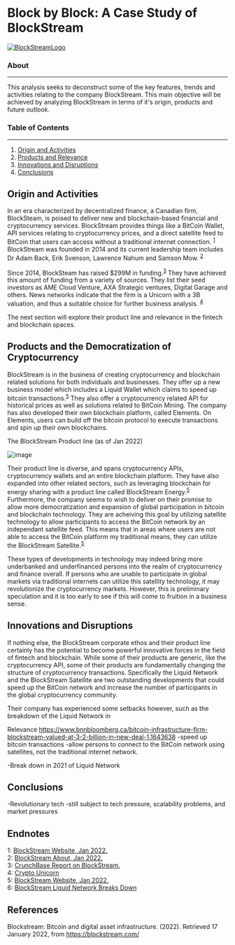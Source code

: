 # Block by Block: A Case Study of BlockStream

[![BlockStreamLogo](https://github.com/benjaminweymouth/Blockchain-Work/blob/main/Resources/blockstreamlogo2.png)]()

### About ###
-----------------------------
This analysis seeks to deconstruct some of the key features, trends and activities relating to the company BlockStream. This main objective will be achieved by analyzing BlockStream in terms of it's origin, products and future outlook. 

### Table of Contents ### 
-----------------------------
1. [Origin and Activities](#origin-and-activities) 
2. [Products and Relevance](#products-and-relevance) 
4. [Innovations and Disruptions](#innovations-and-disruptions) 
5. [Conclusions](#conclusions)

## Origin and Activities

In an era characterized by decentralized finance, a Canadian firm, BlockSteam, is poised to deliver new and blockchain-based financial and cryptocurrency services. BlockStream provides things like a BitCoin Wallet, API services relating to cryptocurrency prices, and a direct satellite feed to BitCoin that users can access without a traditional internet connection. <sup>[1](#myendnote1)</sup> BlockStream was founded in 2014 and its current leadership team includes Dr Adam Back, Erik Svenson, Lawrence Nahum and Samson Mow. <sup>[2](#myendnote2)</sup>

Since 2014, BlockSteam has raised $299M in funding.<sup>[3](#myendnote3)</sup> They have achieved this amount of funding from a variety of sources. They list their seed investors as AME Cloud Venture, AXA Strategic ventures, Digital Garage and others. News networks indicate that the firm is a Unicorn with a 3B valuation, and thus a suitable choice for further business analysis. <sup>[4](#myendnote4)</sup>

The next section will explore their product line and relevance in the fintech and blockchain spaces. 

## Products and the Democratization of Cryptocurrency

BlockStream is in the business of creating cryptocurrency and blockchain related solutions for both individuals and businesses. They offer up a new business model which includes a Liquid Wallet which claims to speed up bitcoin transactions.<sup>[5](#myendnote5)</sup> They also offer a cryptocurrency related API for historical prices as well as solutions related to BitCoin Mining. The company has also developed their own blockchain platform, called Elements. On Elements, users can build off the bitcoin protocol to execute transactions and spin up their own blockchains.  
 
The BlockStream Product line (as of Jan 2022) 

![image](https://user-images.githubusercontent.com/47256041/150037619-72051637-6b08-47e5-850d-c072c124c4be.png)

Their product line is diverse, and spans cryptocurrency APIs, cryptocurrency wallets and an entire blockchain platform. They have also expanded into other related sectors, such as leveraging blockchain for energy sharing with a product line called BlockStream Energy.<sup>[5](#myendnote5)</sup> Furthermore, the company seems to wish to deliver on their promise to allow more democratization and expansion of global participation in bitcoin and blockchain technology. They are acheiving this goal by utilizing satellite technology to allow participants to access the BitCoin network by an independant satellite feed. This means that in areas where users are not able to access the BitCoin platform my traditional means, they can utilize the BlockStream Satellite.<sup>[5](#myendnote5)</sup> 

These types of developments in technology may indeed bring more underbanked and underfinanced persons into the realm of cryptocurrency and finance overall. If persons who are unable to participate in global markets via traditional internets can utilize this satellity technology, it may revolutionize the cryptocurrency markets. However, this is preliminary speculation and it is too early to see if this will come to fruition in a business sense. 

## Innovations and Disruptions

If nothing else, the BlockStream corporate ethos and their product line certainly has the potential to become powerful innovative forces in the field of fintech and blockchain. While some of their products are generic, like the cryptocurrency API, some of their products are fundamentally changing the structure of cryptocurrency transactions. Specifically the Liquid Network and the BlockStream Satellite are two outstanding developments that could speed up the BitCoin network and increase the number of participants in the global cryptocurrency community. 

Their company has experienced some setbacks however, such as the breakdown of the Liquid Network in 


Relevance
https://www.bnnbloomberg.ca/bitcoin-infrastructure-firm-blockstream-valued-at-3-2-billion-in-new-deal-1.1643638
-speed up bitcoin transactions 
-allow persons to connect to the BitCoin network using satellites, not the traditional internet network. 

-Break down in 2021 of Liquid Network 




## Conclusions
-Revolutionary tech
-still subject to tech pressure, scalability problems, and market pressures 

## Endnotes
<a name="myendnote1">1</a>: [BlockStream Website, Jan 2022.](https://blockstream.com/) <br/>
<a name="myendnote2">2</a>: [BlockStream About, Jan 2022.](https://blockstream.com/about/) <br/>
<a name="myendnote3">3</a>: [CrunchBase Report on BlockStream.]( https://www.crunchbase.com/organization/blockstream/company_financials) <br/>
<a name="myendnote4">4</a>: [Crypto Unicorn](https://cointelegraph.com/news/canadian-bitcoin-miner-blockstream-joins-crypto-unicorns-with-3-2b-valuation) <br/>
<a name="myendnote5">5</a>: [BlockStream Website, Jan 2022.](https://blockstream.com/) <br/>
<a name="myendnote5">6</a>: [BlockStream Liquid Network Breaks Down](http://origin.bnn.ca/liquid-network-s-platform-for-faster-bitcoin-trades-breaks-down-1.1662129) <br/>

## References 

Blockstream: Bitcoin and digital asset infrastructure. (2022). Retrieved 17 January 2022, from https://blockstream.com/

